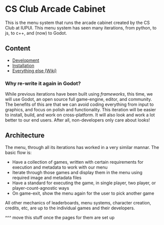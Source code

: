 # CS Club Arcade Cabinet

This is the menu system that runs the arcade cabinet created by the CS Club at IUPUI. This menu system has seen many iterations, from python, to js, to c++, and (now) to Godot. 

## Content

* [Development]()
* [Installation]()
* [Everything else (Wiki)]()

### Why re-write it again in Godot?

While previous iterations have been built using *frameworks*, this time, we will use Godot, an open source full game-engine, editor, and community. The benefits of this are that we can avoid coding everything from input to graphics, and focus on polish and functionality. This iteration will be easier to install, build, and work on cross-platform. It will also look and work a lot better to our end users. After all, non-developers only care about looks!

## Architecture

The menu, through all its iterations has worked in a very similar mannar. The basic flow is: 

  * Have a collection of games, written with certain requirements for execution and metadata to work with our menu
  * Iterate through those games and display them in the menu using required image and metadata files
  * Have a standard for executing the game, in single player, two player, or player-count-agnostic ways
  * On game-exit, show the menu again for the user to pick another game

All other mechanics of leaderboards, menu systems, character creation, credits, etc, are up to the individual games and their developers.

^^^ move this stuff once the pages for them are set up
